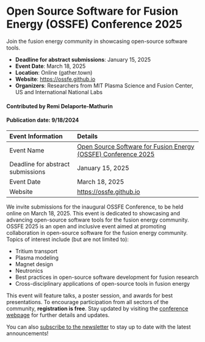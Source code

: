 # Open Source Software for Fusion Energy (OSSFE) Conference 2025

<!-- deck text start -->
Join the fusion energy community in showcasing open-source software tools.
<!-- deck text ends -->

- **Deadline for abstract submissions**: January 15, 2025
- **Event Date**: March 18, 2025
- **Location**: Online (gather.town)
- **Website**: https://ossfe.github.io
- **Organizers**: Researchers from MIT Plasma Science and Fusion Center, US and International National Labs

#### Contributed by Remi Delaporte-Mathurin

#### Publication date: 9/18/2024

Event Information | Details
:--- | :---
Event Name | [Open Source Software for Fusion Energy (OSSFE) Conference 2025](#)
Deadline for abstract submissions | January 15, 2025
Event Date | March 18, 2025
Website | https://ossfe.github.io

We invite submissions for the inaugural OSSFE Conference, to be held online on March 18, 2025.
 This event is dedicated to showcasing and advancing open-source software tools for the fusion energy community.
OSSFE 2025 is an open and inclusive event aimed at promoting collaboration in open-source software for the fusion energy community.
Topics of interest include (but are not limited to):

- Tritium transport
- Plasma modeling
- Magnet design
- Neutronics
- Best practices in open-source software development for fusion research
- Cross-disciplinary applications of open-source tools in fusion energy

This event will feature talks, a poster session, and awards for best presentations.
To encourage participation from all sectors of the community, **registration is free**.
Stay updated by visiting the [conference webpage]([#](https://ossfe.github.io)) for further details and updates.

You can also [subscribe to the newsletter](http://eepurl.com/iYSJJo) to stay up to date with the latest announcements!

<!---
Publish: yes
Topics: conferences and workshops, Open Source Software, Fusion Energy
--->
